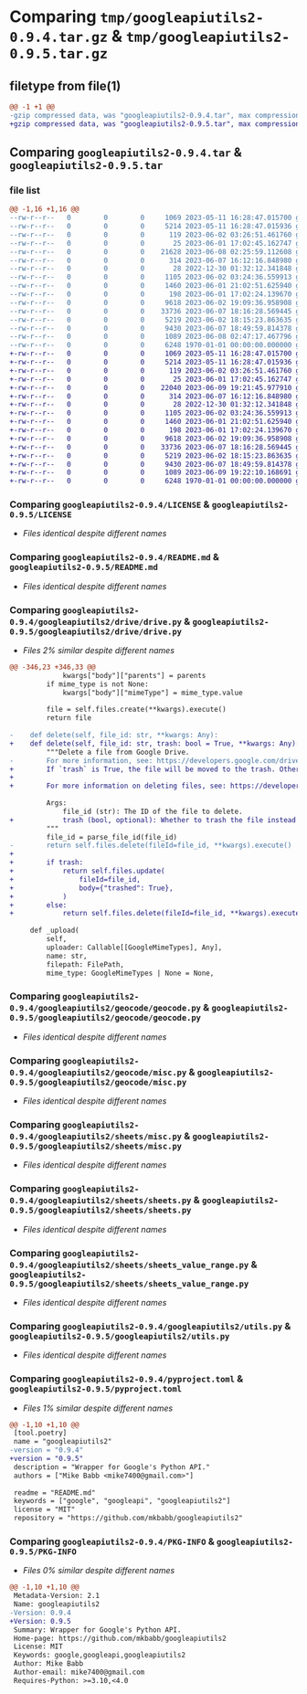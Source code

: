 # Comparing `tmp/googleapiutils2-0.9.4.tar.gz` & `tmp/googleapiutils2-0.9.5.tar.gz`

## filetype from file(1)

```diff
@@ -1 +1 @@
-gzip compressed data, was "googleapiutils2-0.9.4.tar", max compression
+gzip compressed data, was "googleapiutils2-0.9.5.tar", max compression
```

## Comparing `googleapiutils2-0.9.4.tar` & `googleapiutils2-0.9.5.tar`

### file list

```diff
@@ -1,16 +1,16 @@
--rw-r--r--   0        0        0     1069 2023-05-11 16:28:47.015700 googleapiutils2-0.9.4/LICENSE
--rw-r--r--   0        0        0     5214 2023-05-11 16:28:47.015936 googleapiutils2-0.9.4/README.md
--rw-r--r--   0        0        0      119 2023-06-02 03:26:51.461760 googleapiutils2-0.9.4/googleapiutils2/__init__.py
--rw-r--r--   0        0        0       25 2023-06-01 17:02:45.162747 googleapiutils2-0.9.4/googleapiutils2/drive/__init__.py
--rw-r--r--   0        0        0    21628 2023-06-08 02:25:59.112608 googleapiutils2-0.9.4/googleapiutils2/drive/drive.py
--rw-r--r--   0        0        0      314 2023-06-07 16:12:16.848980 googleapiutils2-0.9.4/googleapiutils2/drive/misc.py
--rw-r--r--   0        0        0       28 2022-12-30 01:32:12.341848 googleapiutils2-0.9.4/googleapiutils2/geocode/__init__.py
--rw-r--r--   0        0        0     1105 2023-06-02 03:24:36.559913 googleapiutils2-0.9.4/googleapiutils2/geocode/geocode.py
--rw-r--r--   0        0        0     1460 2023-06-01 21:02:51.625940 googleapiutils2-0.9.4/googleapiutils2/geocode/misc.py
--rw-r--r--   0        0        0      198 2023-06-01 17:02:24.139670 googleapiutils2-0.9.4/googleapiutils2/sheets/__init__.py
--rw-r--r--   0        0        0     9618 2023-06-02 19:09:36.958908 googleapiutils2-0.9.4/googleapiutils2/sheets/misc.py
--rw-r--r--   0        0        0    33736 2023-06-07 18:16:28.569445 googleapiutils2-0.9.4/googleapiutils2/sheets/sheets.py
--rw-r--r--   0        0        0     5219 2023-06-02 18:15:23.863635 googleapiutils2-0.9.4/googleapiutils2/sheets/sheets_value_range.py
--rw-r--r--   0        0        0     9430 2023-06-07 18:49:59.814378 googleapiutils2-0.9.4/googleapiutils2/utils.py
--rw-r--r--   0        0        0     1089 2023-06-08 02:47:17.467796 googleapiutils2-0.9.4/pyproject.toml
--rw-r--r--   0        0        0     6248 1970-01-01 00:00:00.000000 googleapiutils2-0.9.4/PKG-INFO
+-rw-r--r--   0        0        0     1069 2023-05-11 16:28:47.015700 googleapiutils2-0.9.5/LICENSE
+-rw-r--r--   0        0        0     5214 2023-05-11 16:28:47.015936 googleapiutils2-0.9.5/README.md
+-rw-r--r--   0        0        0      119 2023-06-02 03:26:51.461760 googleapiutils2-0.9.5/googleapiutils2/__init__.py
+-rw-r--r--   0        0        0       25 2023-06-01 17:02:45.162747 googleapiutils2-0.9.5/googleapiutils2/drive/__init__.py
+-rw-r--r--   0        0        0    22040 2023-06-09 19:21:45.977910 googleapiutils2-0.9.5/googleapiutils2/drive/drive.py
+-rw-r--r--   0        0        0      314 2023-06-07 16:12:16.848980 googleapiutils2-0.9.5/googleapiutils2/drive/misc.py
+-rw-r--r--   0        0        0       28 2022-12-30 01:32:12.341848 googleapiutils2-0.9.5/googleapiutils2/geocode/__init__.py
+-rw-r--r--   0        0        0     1105 2023-06-02 03:24:36.559913 googleapiutils2-0.9.5/googleapiutils2/geocode/geocode.py
+-rw-r--r--   0        0        0     1460 2023-06-01 21:02:51.625940 googleapiutils2-0.9.5/googleapiutils2/geocode/misc.py
+-rw-r--r--   0        0        0      198 2023-06-01 17:02:24.139670 googleapiutils2-0.9.5/googleapiutils2/sheets/__init__.py
+-rw-r--r--   0        0        0     9618 2023-06-02 19:09:36.958908 googleapiutils2-0.9.5/googleapiutils2/sheets/misc.py
+-rw-r--r--   0        0        0    33736 2023-06-07 18:16:28.569445 googleapiutils2-0.9.5/googleapiutils2/sheets/sheets.py
+-rw-r--r--   0        0        0     5219 2023-06-02 18:15:23.863635 googleapiutils2-0.9.5/googleapiutils2/sheets/sheets_value_range.py
+-rw-r--r--   0        0        0     9430 2023-06-07 18:49:59.814378 googleapiutils2-0.9.5/googleapiutils2/utils.py
+-rw-r--r--   0        0        0     1089 2023-06-09 19:22:10.168691 googleapiutils2-0.9.5/pyproject.toml
+-rw-r--r--   0        0        0     6248 1970-01-01 00:00:00.000000 googleapiutils2-0.9.5/PKG-INFO
```

### Comparing `googleapiutils2-0.9.4/LICENSE` & `googleapiutils2-0.9.5/LICENSE`

 * *Files identical despite different names*

### Comparing `googleapiutils2-0.9.4/README.md` & `googleapiutils2-0.9.5/README.md`

 * *Files identical despite different names*

### Comparing `googleapiutils2-0.9.4/googleapiutils2/drive/drive.py` & `googleapiutils2-0.9.5/googleapiutils2/drive/drive.py`

 * *Files 2% similar despite different names*

```diff
@@ -346,23 +346,33 @@
             kwargs["body"]["parents"] = parents
         if mime_type is not None:
             kwargs["body"]["mimeType"] = mime_type.value
 
         file = self.files.create(**kwargs).execute()
         return file
 
-    def delete(self, file_id: str, **kwargs: Any):
+    def delete(self, file_id: str, trash: bool = True, **kwargs: Any):
         """Delete a file from Google Drive.
-        For more information, see: https://developers.google.com/drive/api/v3/reference/files/delete
+        If `trash` is True, the file will be moved to the trash. Otherwise, it will be deleted permanently.
+
+        For more information on deleting files, see: https://developers.google.com/drive/api/v3/reference/files/delete
 
         Args:
             file_id (str): The ID of the file to delete.
+            trash (bool, optional): Whether to trash the file instead of deleting it. Defaults to True.
         """
         file_id = parse_file_id(file_id)
-        return self.files.delete(fileId=file_id, **kwargs).execute()
+
+        if trash:
+            return self.files.update(
+                fileId=file_id,
+                body={"trashed": True},
+            )
+        else:
+            return self.files.delete(fileId=file_id, **kwargs).execute()
 
     def _upload(
         self,
         uploader: Callable[[GoogleMimeTypes], Any],
         name: str,
         filepath: FilePath,
         mime_type: GoogleMimeTypes | None = None,
```

### Comparing `googleapiutils2-0.9.4/googleapiutils2/geocode/geocode.py` & `googleapiutils2-0.9.5/googleapiutils2/geocode/geocode.py`

 * *Files identical despite different names*

### Comparing `googleapiutils2-0.9.4/googleapiutils2/geocode/misc.py` & `googleapiutils2-0.9.5/googleapiutils2/geocode/misc.py`

 * *Files identical despite different names*

### Comparing `googleapiutils2-0.9.4/googleapiutils2/sheets/misc.py` & `googleapiutils2-0.9.5/googleapiutils2/sheets/misc.py`

 * *Files identical despite different names*

### Comparing `googleapiutils2-0.9.4/googleapiutils2/sheets/sheets.py` & `googleapiutils2-0.9.5/googleapiutils2/sheets/sheets.py`

 * *Files identical despite different names*

### Comparing `googleapiutils2-0.9.4/googleapiutils2/sheets/sheets_value_range.py` & `googleapiutils2-0.9.5/googleapiutils2/sheets/sheets_value_range.py`

 * *Files identical despite different names*

### Comparing `googleapiutils2-0.9.4/googleapiutils2/utils.py` & `googleapiutils2-0.9.5/googleapiutils2/utils.py`

 * *Files identical despite different names*

### Comparing `googleapiutils2-0.9.4/pyproject.toml` & `googleapiutils2-0.9.5/pyproject.toml`

 * *Files 1% similar despite different names*

```diff
@@ -1,10 +1,10 @@
 [tool.poetry]
 name = "googleapiutils2"
-version = "0.9.4"
+version = "0.9.5"
 description = "Wrapper for Google's Python API."
 authors = ["Mike Babb <mike7400@gmail.com>"]
 
 readme = "README.md"
 keywords = ["google", "googleapi", "googleapiutils2"]
 license = "MIT"
 repository = "https://github.com/mkbabb/googleapiutils2"
```

### Comparing `googleapiutils2-0.9.4/PKG-INFO` & `googleapiutils2-0.9.5/PKG-INFO`

 * *Files 0% similar despite different names*

```diff
@@ -1,10 +1,10 @@
 Metadata-Version: 2.1
 Name: googleapiutils2
-Version: 0.9.4
+Version: 0.9.5
 Summary: Wrapper for Google's Python API.
 Home-page: https://github.com/mkbabb/googleapiutils2
 License: MIT
 Keywords: google,googleapi,googleapiutils2
 Author: Mike Babb
 Author-email: mike7400@gmail.com
 Requires-Python: >=3.10,<4.0
```

